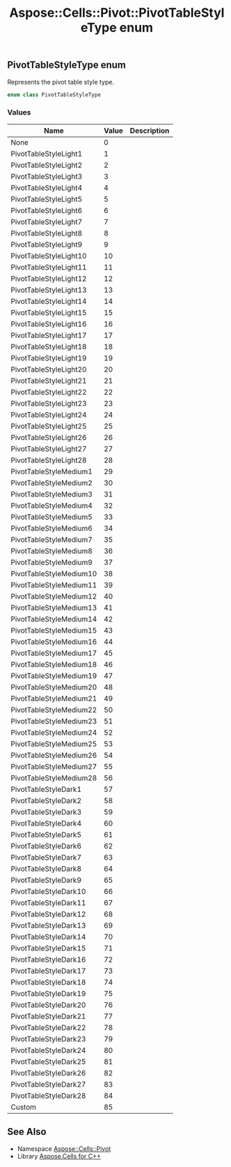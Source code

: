 ﻿---
title: Aspose::Cells::Pivot::PivotTableStyleType enum
linktitle: PivotTableStyleType
second_title: Aspose.Cells for C++ API Reference
description: 'Aspose::Cells::Pivot::PivotTableStyleType enum. Represents the pivot table style type in C++.'
type: docs
weight: 3500
url: /cpp/aspose.cells.pivot/pivottablestyletype/
---
## PivotTableStyleType enum


Represents the pivot table style type.

```cpp
enum class PivotTableStyleType
```

### Values

| Name | Value | Description |
| --- | --- | --- |
| None | 0 |  |
| PivotTableStyleLight1 | 1 |  |
| PivotTableStyleLight2 | 2 |  |
| PivotTableStyleLight3 | 3 |  |
| PivotTableStyleLight4 | 4 |  |
| PivotTableStyleLight5 | 5 |  |
| PivotTableStyleLight6 | 6 |  |
| PivotTableStyleLight7 | 7 |  |
| PivotTableStyleLight8 | 8 |  |
| PivotTableStyleLight9 | 9 |  |
| PivotTableStyleLight10 | 10 |  |
| PivotTableStyleLight11 | 11 |  |
| PivotTableStyleLight12 | 12 |  |
| PivotTableStyleLight13 | 13 |  |
| PivotTableStyleLight14 | 14 |  |
| PivotTableStyleLight15 | 15 |  |
| PivotTableStyleLight16 | 16 |  |
| PivotTableStyleLight17 | 17 |  |
| PivotTableStyleLight18 | 18 |  |
| PivotTableStyleLight19 | 19 |  |
| PivotTableStyleLight20 | 20 |  |
| PivotTableStyleLight21 | 21 |  |
| PivotTableStyleLight22 | 22 |  |
| PivotTableStyleLight23 | 23 |  |
| PivotTableStyleLight24 | 24 |  |
| PivotTableStyleLight25 | 25 |  |
| PivotTableStyleLight26 | 26 |  |
| PivotTableStyleLight27 | 27 |  |
| PivotTableStyleLight28 | 28 |  |
| PivotTableStyleMedium1 | 29 |  |
| PivotTableStyleMedium2 | 30 |  |
| PivotTableStyleMedium3 | 31 |  |
| PivotTableStyleMedium4 | 32 |  |
| PivotTableStyleMedium5 | 33 |  |
| PivotTableStyleMedium6 | 34 |  |
| PivotTableStyleMedium7 | 35 |  |
| PivotTableStyleMedium8 | 36 |  |
| PivotTableStyleMedium9 | 37 |  |
| PivotTableStyleMedium10 | 38 |  |
| PivotTableStyleMedium11 | 39 |  |
| PivotTableStyleMedium12 | 40 |  |
| PivotTableStyleMedium13 | 41 |  |
| PivotTableStyleMedium14 | 42 |  |
| PivotTableStyleMedium15 | 43 |  |
| PivotTableStyleMedium16 | 44 |  |
| PivotTableStyleMedium17 | 45 |  |
| PivotTableStyleMedium18 | 46 |  |
| PivotTableStyleMedium19 | 47 |  |
| PivotTableStyleMedium20 | 48 |  |
| PivotTableStyleMedium21 | 49 |  |
| PivotTableStyleMedium22 | 50 |  |
| PivotTableStyleMedium23 | 51 |  |
| PivotTableStyleMedium24 | 52 |  |
| PivotTableStyleMedium25 | 53 |  |
| PivotTableStyleMedium26 | 54 |  |
| PivotTableStyleMedium27 | 55 |  |
| PivotTableStyleMedium28 | 56 |  |
| PivotTableStyleDark1 | 57 |  |
| PivotTableStyleDark2 | 58 |  |
| PivotTableStyleDark3 | 59 |  |
| PivotTableStyleDark4 | 60 |  |
| PivotTableStyleDark5 | 61 |  |
| PivotTableStyleDark6 | 62 |  |
| PivotTableStyleDark7 | 63 |  |
| PivotTableStyleDark8 | 64 |  |
| PivotTableStyleDark9 | 65 |  |
| PivotTableStyleDark10 | 66 |  |
| PivotTableStyleDark11 | 67 |  |
| PivotTableStyleDark12 | 68 |  |
| PivotTableStyleDark13 | 69 |  |
| PivotTableStyleDark14 | 70 |  |
| PivotTableStyleDark15 | 71 |  |
| PivotTableStyleDark16 | 72 |  |
| PivotTableStyleDark17 | 73 |  |
| PivotTableStyleDark18 | 74 |  |
| PivotTableStyleDark19 | 75 |  |
| PivotTableStyleDark20 | 76 |  |
| PivotTableStyleDark21 | 77 |  |
| PivotTableStyleDark22 | 78 |  |
| PivotTableStyleDark23 | 79 |  |
| PivotTableStyleDark24 | 80 |  |
| PivotTableStyleDark25 | 81 |  |
| PivotTableStyleDark26 | 82 |  |
| PivotTableStyleDark27 | 83 |  |
| PivotTableStyleDark28 | 84 |  |
| Custom | 85 |  |

## See Also

* Namespace [Aspose::Cells::Pivot](../)
* Library [Aspose.Cells for C++](../../)
